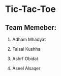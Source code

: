 # Tic-Tac-Toe

## Team Memeber:

1. Adham Mhadyat

2. Faisal Kushha

3. Ashrf Obidat
 
4. Aseel Alsaqer
